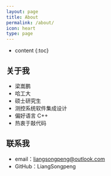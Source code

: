 ```yaml
---
layout: page
title: About
permalink: /about/
icon: heart
type: page
---
```


* content
{:toc}

## 关于我

* 梁嵩鹏
* 哈工大
* 硕士研究生
* 测控系统软件集成设计
* 偏好语言 C++
* 热衷于敲代码

## 联系我

* email：liangsongpeng@outlook.com
* GitHub：LiangSongpeng
